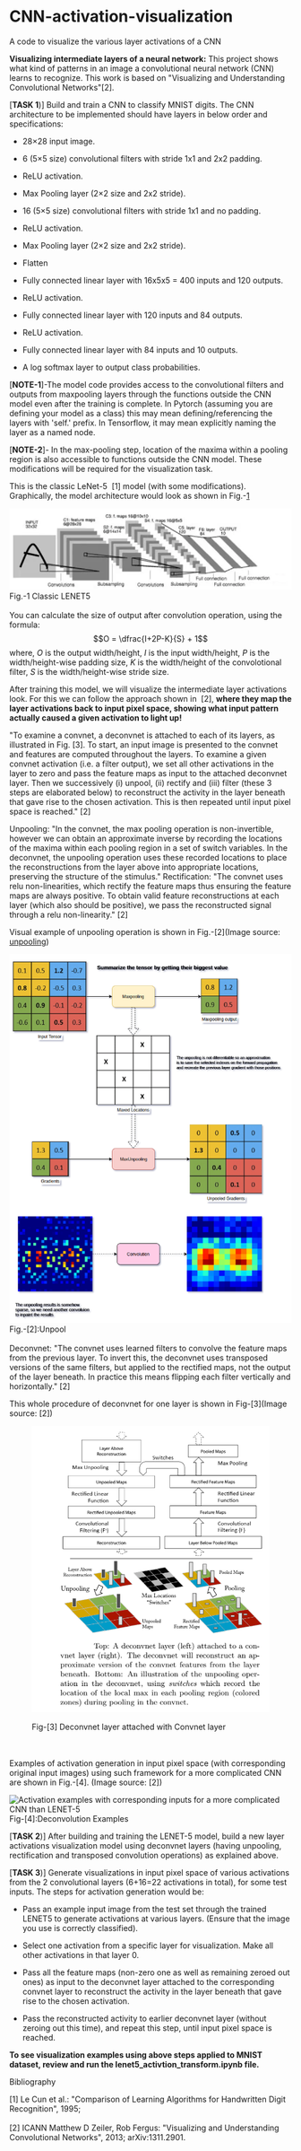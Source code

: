 # CNN-activation-visualization
A code to visualize the various layer activations of a CNN

**Visualizing intermediate layers of a neural network:** This project
shows what kind of patterns in an image a convolutional neural network
(CNN) learns to recognize. This work is based on "Visualizing and
Understanding Convolutional Networks"[2].

[**TASK 1**)] Build and train a CNN to classify MNIST
digits. The CNN architecture to be implemented should have layers in
below order and specifications:

-   28×28 input image.

-   6 (5×5 size) convolutional filters with stride 1x1 and 2x2 padding.

-   ReLU activation.

-   Max Pooling layer (2×2 size and 2x2 stride).

-   16 (5×5 size) convolutional filters with stride 1x1 and no padding.

-   ReLU activation.

-   Max Pooling layer (2×2 size and 2x2 stride).

-   Flatten

-   Fully connected linear layer with 16x5x5 = 400 inputs and 120
    outputs.

-   ReLU activation.

-   Fully connected linear layer with 120 inputs and 84 outputs.

-   ReLU activation.

-   Fully connected linear layer with 84 inputs and 10 outputs.

-   A log softmax layer to output class probabilities.

[**NOTE-1**]-The model code provides access to the
convolutional filters and outputs from maxpooling layers through the
functions outside the CNN model even after the training is complete. In
Pytorch (assuming you are defining your model as a class) this may mean
defining/referencing the layers with 'self.' prefix. In Tensorflow, it
may mean explicitly naming the layer as a named node.


[**NOTE-2**]- In the max-pooling step, location of the
maxima within a pooling region is also accessible to functions outside
the CNN model. These modifications will be required for the
visualization task.

This is the classic LeNet-5  [1] model (with some modifications).
Graphically, the model architecture would look as shown in
Fig.-[1](#fig:LeNet5)

![LeNet5 Architecture](LeNet5.png)
Fig.-1 Classic LENET5
<br /><br />
You can calculate the size of output after convolution operation, using
the formula: $$O = \dfrac{I+2P-K}{S} + 1$$ where, $O$ is the output
width/height, $I$ is the input width/height, $P$ is the
width/height-wise padding size, $K$ is the width/height of the
convolotional filter, $S$ is the width/height-wise stride size.

After training this model, we will visualize the intermediate layer
activations look. For this we can follow the approach shown in
 [2], **where they map the layer activations back to input pixel
space, showing what input pattern actually caused a given activation to
light up!**

\"To examine a convnet, a deconvnet is attached to each of its layers,
as illustrated in Fig. [3]. To start, an input image is presented to
the convnet and features are computed throughout the layers. To examine
a given convnet activation (i.e. a filter output), we set all other
activations in the layer to zero and pass the feature maps as input to
the attached deconvnet layer. Then we successively (i) unpool, (ii)
rectify and (iii) filter (these 3 steps are elaborated below) to
reconstruct the activity in the layer beneath that gave rise to the
chosen activation. This is then repeated until input pixel space is
reached.\" [2]

Unpooling: \"In the convnet, the max pooling operation is
non-invertible, however we can obtain an approximate inverse by
recording the locations of the maxima within each pooling region in a
set of switch variables. In the deconvnet, the unpooling operation uses
these recorded locations to place the reconstructions from the layer
above into appropriate locations, preserving the structure of the
stimulus.\" Rectification: \"The convnet uses relu non-linearities,
which rectify the feature maps thus ensuring the feature maps are always
positive. To obtain valid feature reconstructions at each layer (which
also should be positive), we pass the reconstructed signal through a
relu non-linearity.\" [2]

Visual example of unpooling operation is shown in
Fig.-[2](Image source:
[unpooling](https://www.oreilly.com/library/view/hands-on-convolutional-neural/9781789130331/6476c4d5-19f2-455f-8590-c6f99504b7a5.xhtml))

![Unpooling visual example](unpooling1.png)
Fig.-[2]:Unpool
<br /><br />
Deconvnet: \"The convnet uses learned filters to convolve the feature
maps from the previous layer. To invert this, the deconvnet uses
transposed versions of the same filters, but applied to the rectified
maps, not the output of the layer beneath. In practice this means
flipping each filter vertically and horizontally.\" [2]

This whole procedure of deconvnet for one layer is shown in
Fig-[3](Image
source: [2])

<figure id="fig:deconv">
<p><img src="layer_vis.png" alt="image" /> <span id="fig:deconv"
data-label="fig:deconv"></span></p>
<figcaption>Fig-[3] Deconvnet layer attached with Convnet layer</figcaption>
</figure>

<br /><br />
Examples of activation generation in input pixel space (with
corresponding original input images) using such framework for a more
complicated CNN are shown in
Fig.-[4]. (Image source: [2])

![Activation examples with corresponding inputs for a more complicated
CNN than LENET-5](layer_vis1.png) 
Fig-[4]:Deconvolution Examples


[**TASK 2**)] After building and training the LENET-5 model,
build a new layer activations visualization model using deconvnet layers
(having unpooling, rectification and transposed convolution operations)
as explained above.

[**TASK 3**)] Generate visualizations in input pixel space
of various activations from the 2 convolutional layers (6+16=22
activations in total), for some test inputs. The steps for activation
generation would be:

-   Pass an example input image from the test set through the trained
    LENET5 to generate activations at various layers. (Ensure that the
    image you use is correctly classified).

-   Select one activation from a specific layer for visualization. Make
    all other activations in that layer 0.

-   Pass all the feature maps (non-zero one as well as remaining zeroed
    out ones) as input to the deconvnet layer attached to the
    corresponding convnet layer to reconstruct the activity in the layer
    beneath that gave rise to the chosen activation.

-   Pass the reconstructed activity to earlier deconvnet layer (without
    zeroing out this time), and repeat this step, until input pixel
    space is reached.

**To see visualization examples using above steps applied to MNIST dataset, review and run the lenet5_activtion_transform.ipynb file.**

Bibliography

[1] Le Cun et al.: \"Comparison of Learning Algorithms for Handwritten Digit Recognition\", 1995; 
<br /><br />
[2] ICANN Matthew D Zeiler, Rob Fergus: "Visualizing and Understanding Convolutional Networks", 2013;
arXiv:1311.2901.


